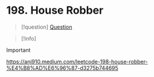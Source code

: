 # 198. House Robber


>[!question] [Question](https://leetcode.com/problems/house-robber/description/)

>[!info] 

>[!important] 
>

https://anj910.medium.com/leetcode-198-house-robber-%E4%B8%AD%E6%96%87-d3275b744695